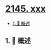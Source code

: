 # [2145. xxx](https://github.com/Tdahuyou/TNotes.leetcode/tree/main/notes/2145.%20xxx)

<!-- region:toc -->

- [1. 📝 概述](#1--概述)

<!-- endregion:toc -->

## 1. 📝 概述
